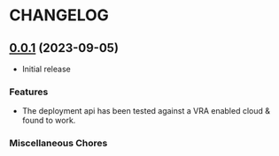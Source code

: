 # CHANGELOG

## [0.0.1](https://github.com/pulumiverse/pulumi-vra/compare/e142b2cee42a57d1d6a6296b9e114dda35b9efdb...v0.0.1) (2023-09-05)

* Initial release

### Features

* The deployment api has been tested against a VRA enabled cloud & found to work.

### Miscellaneous Chores